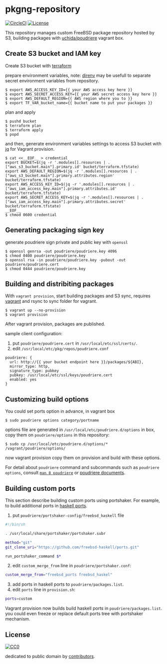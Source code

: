 # pkgng-repository

[![CircleCI](https://img.shields.io/circleci/project/uchida/pkgng-repository.svg)](https://circleci.com/gh/uchida/pkgng-repository)
[![License](https://img.shields.io/github/license/uchida/pkgng-repository.svg)](https://tldrlegal.com/license/creative-commons-cc0-1.0-universal)

This repository manages custom FreeBSD package repository hosted by S3, building packages with [uchida/poudriere](https://atlas.hashicorp.com/uchida/boxes/poudriere) vagrant box.

## Create S3 bucket and IAM key

Create S3 bucket with [terraform](terraform.io)

prepare environment variables,
note: [direnv](https://github.com/direnv/direnv) may be usefull to separate secret environment variables from repository.

```console
$ export AWS_ACCESS_KEY_ID={{ your AWS access key here }}
$ export AWS_SECRET_ACCESS_KEY={{ your AWS secret access key here }}
$ export AWS_DEFAULT_REGION={{ AWS region where you to }}
$ export TF_VAR_bucket_name={{ bucket name to put your packages }}
```

plan and apply

```console
$ pushd bucket
$ terraform plan
$ terraform apply
$ popd
```

and then, generate environment variables settings to access S3 bucket with [jq](https://stedolan.github.io/jq/) for Vagrant provision.

```console
$ cat <<__EOF__ > credential
export BUCKET=$(jq -r '.modules[].resources | .["aws_s3_bucket.main"].primary.id' bucket/terraform.tfstate)
export AWS_DEFAULT_REGION=$(jq -r '.modules[].resources | .["aws_s3_bucket.main"].primary.attributes.region' bucket/terraform.tfstate)
export AWS_ACCESS_KEY_ID=$(jq -r '.modules[].resources | .["aws_iam_access_key.main"].primary.attributes.id' bucket/terraform.tfstate)
export AWS_SECRET_ACCESS_KEY=$(jq -r '.modules[].resources | .["aws_iam_access_key.main"].primary.attributes.secret' bucket/terraform.tfstate)
__EOF__
$ chmod 0600 credential
```

## Generating packaging sign key

generate poudriere sign private and public key with `openssl`

```console
$ openssl genrsa -out poudriere/poudriere.key 4096
$ chmod 0400 poudriere/poudriere.key
$ openssl rsa -in poudriere/poudriere.key -pubout -out poudriere/poudriere.cert
$ chmod 0444 poudriere/poudriere.key
```

## Building and distribiting packages

With `vagrant provision`, start building packages and S3 sync, requires [vagrant](https://www.vagrantup.com/) and rsync to sync folder for vagrant.

```console
$ vagrant up --no-provision
$ vagrant provision
```

After vagrant provision, packages are published.

sample client configuration:

1. put `poudriere/poudriere.cert` in `/usr/local/etc/ssl/certs/`.
2. edit `/usr/local/etc/pkg/repos/poudriere.conf`

  ```
  poudriere: {
    url: http://{{ your bucket endpoint here }}/packages/${ABI},
    mirror_type: http,
    signature_type: pubkey
    pubkey: /usr/local/etc/ssl/keys/poudriere.cert
    enabled: yes
  }
  ```

## Customizing build options

You could set ports option in advance, in vagrant box

```console
$ sudo poudriere options category/portname
```

options file are generated in `/usr/local/etc/poudriere.d/options` in box, copy them on `poudriere/options` in this repository:

```console
$ sudo cp /usr/local/etc/poudriere.d/options/* /vagrant/poudriere/options/
```

now vagrant provision copy them on provision and build with these options.

For detail about `poudriere` command and subcommands such as `poudriere options`,
consult [`man 8 poudriere`](https://www.freebsd.org/cgi/man.cgi?query=poudriere&apropos=0&sektion=8&manpath=FreeBSD+10.2-RELEASE+and+Ports&arch=default&format=html) or
[poudriere documents](https://github.com/freebsd/poudriere/wiki).

## Building custom ports

This section describe building custom ports using portshaker.
For example, to build additional ports in [haskell ports](https://github.com/freebsd-haskell/ports).

1. put `poudriere/portshaker-config/freebsd_haskell` file
  ```sh
  #!/bin/sh

  . /usr/local/share/portshaker/portshaker.subr

  method="git"
  git_clone_uri="https://github.com/freebsd-haskell/ports.git"

  run_portshaker_command $*
  ```
2. edit `custom_merge_from` line in `poudriere/portshaker.conf`:

  ```sh
  custom_merge_from="freebsd_ports freebsd_haskel"
  ```
3. add ports in haskell ports to `poudriere/packages.list`.
4. edit `ports` line in `provision.sh`:

  ```sh
  ports=custom
  ```

Vagrant provision now builds build haskell ports in `poudriere/packages.list`. you could even freeze or replace default ports tree with portshaker mechanism.

## License
[![CC0](http://i.creativecommons.org/p/zero/1.0/88x31.png)]([http://creativecommons.org/publicdomain/zero/1.0/deed](http://creativecommons.org/publicdomain/zero/1.0/deed))

dedicated to public domain by [contributors](https://github.com/uchida/pkgng-repository/graphs/contributors).
